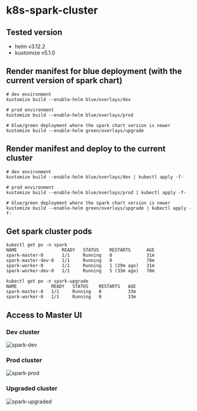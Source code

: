 # k8s-spark-cluster

## Tested version
- helm v3.12.2
- kustomize v5.1.0
## Render manifest for blue deployment (with the current version of spark chart)

```
# dev environment
kustomize build --enable-helm blue/overlays/dev
```

```
# prod environment
kustomize build --enable-helm blue/overlays/prod
```

```
# blue/green deployment where the spark chart version is newer
kustomize build --enable-helm green/overlays/upgrade
```

## Render manifest and deploy to the current cluster

```
# dev environment
kustomize build --enable-helm blue/overlays/dev | kubectl apply -f-
```

```
# prod environment
kustomize build --enable-helm blue/overlays/prod | kubectl apply -f-
```

```
# blue/green deployment where the spark chart version is newer 
kustomize build --enable-helm green/overlays/upgrade | kubectl apply -f-
```

## Get spark cluster pods

```
kubectl get po -n spark
NAME                 READY   STATUS    RESTARTS      AGE
spark-master-0       1/1     Running   0             31m
spark-master-dev-0   1/1     Running   0             78m
spark-worker-0       1/1     Running   1 (29m ago)   31m
spark-worker-dev-0   1/1     Running   5 (33m ago)   78m

kubectl get po -n spark-upgrade
NAME             READY   STATUS    RESTARTS   AGE
spark-master-0   1/1     Running   0          33m
spark-worker-0   1/1     Running   0          33m
```

## Access to Master UI

### Dev cluster

![spark-dev](https://github.com/hungtran84/k8s-spark-cluster/assets/30172743/69a82c40-83f4-4ccb-bbe4-d4bab1ffe219)

### Prod cluster

![spark-prod](https://github.com/hungtran84/k8s-spark-cluster/assets/30172743/6bf37602-0cb4-4868-ba6e-e355ca1f526b)

### Upgraded cluster

![spark-upgraded](https://github.com/hungtran84/k8s-spark-cluster/assets/30172743/0aee1b88-889b-40a9-ae13-adb8180f6717)

